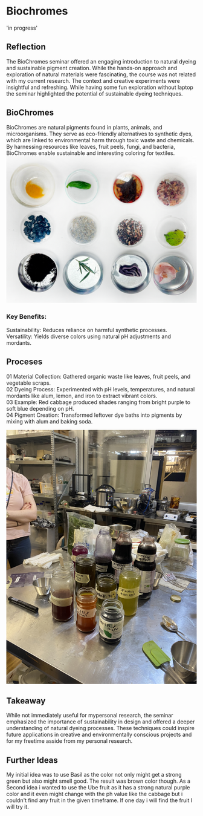 # Biochromes

'in progress'

## Reflection
The BioChromes seminar offered an engaging introduction to natural dyeing and sustainable pigment creation. While the hands-on approach and exploration of natural materials were fascinating, the course was not related with my current research. The context and creative experiments were insightful and refreshing. While having some fun exploration without laptop the seminar highlighted the potential of sustainable dyeing techniques.

## BioChromes
BioChromes are natural pigments found in plants, animals, and microorganisms. They serve as eco-friendly alternatives to synthetic dyes, which are linked to environmental harm through toxic waste and chemicals. By harnessing resources like leaves, fruit peels, fungi, and bacteria, BioChromes enable sustainable and interesting coloring for textiles.
![](../images/Bearbeitet/Biochromes02.png)

### Key Benefits:
Sustainability: Reduces reliance on harmful synthetic processes.<br/>
Versatility: Yields diverse colors using natural pH adjustments and mordants.<br/>

## Proceses
01 Material Collection: Gathered organic waste like leaves, fruit peels, and vegetable scraps. <br/>
02 Dyeing Process: Experimented with pH levels, temperatures, and natural mordants like alum, lemon, and iron to extract vibrant colors. <br/>
03 Example: Red cabbage produced shades ranging from bright purple to soft blue depending on pH. <br/>
04 Pigment Creation: Transformed leftover dye baths into pigments by mixing with alum and baking soda. <br/>

![](../images/Bearbeitet/Biochromes01.jpeg)


## Takeaway
While not immediately useful for mypersonal research, the seminar emphasized the importance of sustainability in design and offered a deeper understanding of natural dyeing processes. These techniques could inspire future applications in creative and environmentally conscious projects and for my freetime asside from my personal research.


## Further Ideas 
My initial idea was to use Basil as the color not only might get a strong green but also might smell good. The result was brown color though.
As a Second idea i wanted to use the Ube fruit as it has a strong natural purple color and it even might change with the ph value like the cabbage but i couldn't find any fruit in the given timeframe. If one day i will find the fruit I will try it.